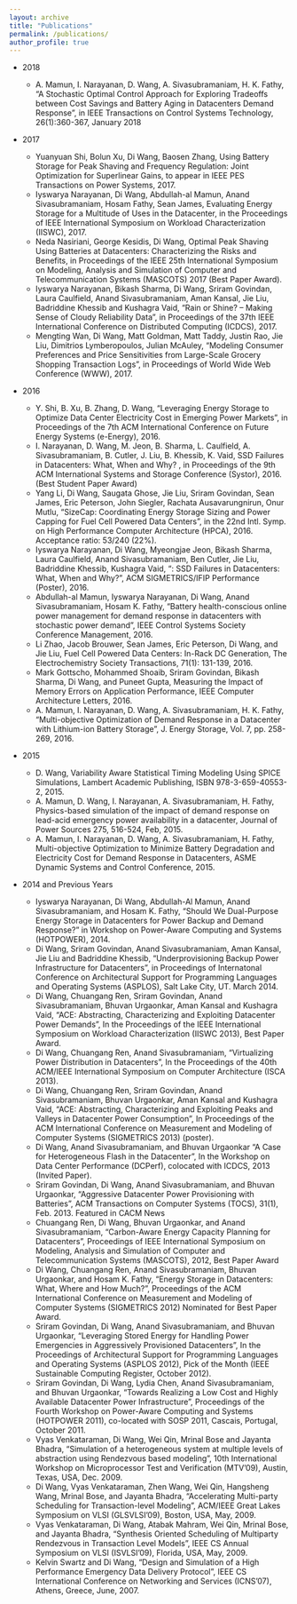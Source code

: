 ```yaml
---
layout: archive
title: "Publications"
permalink: /publications/
author_profile: true
---
```



* 2018
	* A. Mamun, I. Narayanan, D. Wang, A. Sivasubramaniam, H. K. Fathy, “A Stochastic Optimal Control Approach for Exploring Tradeoffs between Cost Savings and Battery Aging in Datacenters Demand Response”,  in IEEE Transactions on Control Systems Technology, 26(1):360-367, January 2018

* 2017
	* Yuanyuan Shi, Bolun Xu, Di Wang, Baosen Zhang, Using Battery Storage for Peak Shaving and Frequency Regulation: Joint Optimization for Superlinear Gains, to appear in IEEE PES Transactions on Power Systems, 2017.
	* Iyswarya Narayanan, Di Wang, Abdullah-al Mamun, Anand Sivasubramaniam, Hosam Fathy, Sean James, Evaluating Energy Storage for a Multitude of Uses in the Datacenter, in the Proceedings of IEEE International Symposium on Workload Characterization (IISWC), 2017.
	* Neda Nasiriani, George Kesidis, Di Wang, Optimal Peak Shaving Using Batteries at Datacenters: Characterizing the Risks and Benefits,  in Proceedings of the IEEE 25th International Symposium on Modeling, Analysis and Simulation of Computer and Telecommunication Systems (MASCOTS) 2017 (Best Paper Award).
	* Iyswarya Narayanan, Bikash Sharma, Di Wang, Sriram Govindan, Laura Caulfield, Anand Sivasubramaniam, Aman Kansal, Jie Liu, Badriddine Khessib and Kushagra Vaid, “Rain or Shine? – Making Sense of Cloudy Reliability Data”, in Proceedings of the 37th IEEE International Conference on Distributed Computing (ICDCS), 2017.
	* Mengting Wan, Di Wang, Matt Goldman, Matt Taddy, Justin Rao, Jie Liu, Dimitrios Lymberopoulos, Julian McAuley, “Modeling Consumer Preferences and Price Sensitivities from Large-Scale Grocery Shopping Transaction Logs”, in Proceedings of World Wide Web Conference (WWW), 2017.
	
* 2016
	* Y. Shi, B. Xu, B. Zhang, D. Wang, “Leveraging Energy Storage to Optimize Data Center Electricity Cost in Emerging Power Markets”, in Proceedings of the 7th ACM International Conference on Future Energy Systems (e-Energy), 2016.
	* I. Narayanan, D. Wang, M. Jeon, B. Sharma, L. Caulfield, A. Sivasubramaniam, B. Cutler, J. Liu, B. Khessib, K. Vaid, SSD Failures in Datacenters: What, When and Why? , in Proceedings of the 9th ACM International Systems and Storage Conference (Systor), 2016. (Best Student Paper Award)
	* Yang Li, Di Wang, Saugata Ghose, Jie Liu, Sriram Govindan, Sean James, Eric Peterson, John Siegler, Rachata Ausavarungnirun, Onur Mutlu, “SizeCap: Coordinating Energy Storage Sizing and Power Capping for Fuel Cell Powered Data Centers”, in the 22nd Intl. Symp. on High Performance Computer Architecture (HPCA), 2016. Acceptance ratio: 53/240 (22%).
 	* Iyswarya Narayanan, Di Wang, Myeongjae Jeon, Bikash Sharma, Laura Caulfield, Anand Sivasubramaniam, Ben Cutler, Jie Liu, Badriddine Khessib, Kushagra Vaid, “: SSD Failures in Datacenters: What, When and Why?”, ACM SIGMETRICS/IFIP Performance (Poster), 2016.
	* Abdullah-al Mamun, Iyswarya Narayanan, Di Wang, Anand Sivasubramaniam, Hosam K. Fathy, “Battery health-conscious online power management for demand response in datacenters with stochastic power demand”, IEEE Control Systems Society Conference Management, 2016.
	* Li Zhao, Jacob Brouwer, Sean James, Eric Peterson, Di Wang, and Jie Liu, Fuel Cell Powered Data Centers: In-Rack DC Generation, The Electrochemistry Society Transactions, 71(1): 131-139, 2016.
	* Mark Gottscho, Mohammed Shoaib, Sriram Govindan, Bikash Sharma, Di Wang, and Puneet Gupta, Measuring the Impact of Memory Errors on Application Performance, IEEE Computer Architecture Letters, 2016.
	* A. Mamun, I. Narayanan, D. Wang, A. Sivasubramaniam, H. K. Fathy, “Multi-objective Optimization of Demand Response in a Datacenter with Lithium-ion Battery Storage”, J. Energy Storage, Vol. 7, pp. 258-269, 2016.

* 2015
	* D. Wang, Variability Aware Statistical Timing Modeling Using SPICE Simulations, Lambert Academic Publishing, ISBN 978-3-659-40553-2, 2015.
	* A. Mamun, D. Wang, I. Narayanan, A. Sivasubramaniam, H. Fathy, Physics-based simulation of the impact of demand response on lead-acid emergency power availability in a datacenter, Journal of Power Sources 275, 516-524, Feb, 2015.
	* A. Mamun, I. Narayanan, D. Wang, A. Sivasubramaniam, H. Fathy, Multi-objective Optimization to Minimize Battery Degradation and Electricity Cost for Demand Response in Datacenters, ASME Dynamic Systems and Control Conference, 2015.

* 2014 and Previous Years
	* Iyswarya Narayanan, Di Wang, Abdullah-Al Mamun, Anand Sivasubramaniam, and Hosam K. Fathy, “Should We Dual-Purpose Energy Storage in Datacenters for Power Backup and Demand Response?” in Workshop on Power-Aware Computing and Systems (HOTPOWER), 2014.
	* Di Wang, Sriram Govindan, Anand Sivasubramaniam, Aman Kansal, Jie Liu and Badriddine Khessib, “Underprovisioning Backup Power Infrastructure for Datacenters”, in Proceedings of Internatonal Conference on Architectural Support for Programming Languages and Operating Systems (ASPLOS), Salt Lake City, UT. March 2014.
	* Di Wang, Chuangang Ren, Sriram Govindan, Anand Sivasubramaniam, Bhuvan Urgaonkar, Aman Kansal and Kushagra Vaid, “ACE: Abstracting, Characterizing and Exploiting Datacenter Power Demands”, In the Proceedings of the IEEE International Symposium on Workload Characterization (IISWC 2013), Best Paper Award.
	* Di Wang, Chuangang Ren, Anand Sivasubramaniam, “Virtualizing Power Distribution in Datacenters”, In the Proceedings of the 40th ACM/IEEE International Symposium on Computer Architecture (ISCA 2013).
	* Di Wang, Chuangang Ren, Sriram Govindan, Anand Sivasubramaniam, Bhuvan Urgaonkar, Aman Kansal and Kushagra Vaid, “ACE: Abstracting, Characterizing and Exploiting Peaks and Valleys in Datacenter Power Consumption”, In Proceedings of the ACM International Conference on Measurement and Modeling of Computer Systems (SIGMETRICS 2013) (poster).
	* Di Wang, Anand Sivasubramaniam, and Bhuvan Urgaonkar “A Case for Heterogeneous Flash in the Datacenter”, In the Workshop on Data Center Performance (DCPerf), colocated with ICDCS, 2013 (Invited Paper).
	* Sriram Govindan, Di Wang, Anand Sivasubramaniam, and Bhuvan Urgaonkar, “Aggressive Datacenter Power Provisioning with Batteries”, ACM Transactions on Computer Systems (TOCS), 31(1), Feb. 2013. Featured in CACM News
	* Chuangang Ren, Di Wang, Bhuvan Urgaonkar, and Anand Sivasubramaniam, “Carbon-Aware Energy Capacity Planning for Datacenters”, Proceedings of IEEE International Symposium on Modeling, Analysis and Simulation of Computer and Telecommunication Systems (MASCOTS), 2012, Best Paper Award
	* Di Wang, Chuangang Ren, Anand Sivasubramaniam, Bhuvan Urgaonkar, and Hosam K. Fathy, “Energy Storage in Datacenters: What, Where and How Much?”, Proceedings of the ACM International Conference on Measurement and Modeling of Computer Systems (SIGMETRICS 2012) Nominated for Best Paper Award.
	* Sriram Govindan, Di Wang, Anand Sivasubramaniam, and Bhuvan Urgaonkar, “Leveraging Stored Energy for Handling Power Emergencies in Aggressively Provisioned Datacenters”, In the Proceedings of Architectural Support for Programming Languages and Operating Systems (ASPLOS 2012), Pick of the Month (IEEE Sustainable Computing Register, October 2012).
	* Sriram Govindan, Di Wang, Lydia Chen, Anand Sivasubramaniam, and Bhuvan Urgaonkar, “Towards Realizing a Low Cost and Highly Available Datacenter Power Infrastructure”, Proceedings of the Fourth Workshop on Power-Aware Computing and Systems (HOTPOWER 2011), co-located with SOSP 2011, Cascais, Portugal, October 2011.
	* Vyas Venkataraman, Di Wang, Wei Qin, Mrinal Bose and Jayanta Bhadra, “Simulation of a heterogeneous system at multiple levels of abstraction using Rendezvous based modeling”, 10th International Workshop on Microprocessor Test and Verification (MTV’09), Austin, Texas, USA, Dec. 2009.
	* Di Wang, Vyas Venkataraman, Zhen Wang, Wei Qin, Hangsheng Wang, Mrinal Bose, and Jayanta Bhadra, “Accelerating Multi-party Scheduling for Transaction-level Modeling”, ACM/IEEE Great Lakes Symposium on VLSI (GLSVLSI’09), Boston, USA, May, 2009.
	* Vyas Venkataraman, Di Wang, Atabak Mahram, Wei Qin, Mrinal Bose, and Jayanta Bhadra, “Synthesis Oriented Scheduling of Multiparty Rendezvous in Transaction Level Models”, IEEE CS Annual Symposium on VLSI (ISVLSI’09), Florida, USA, May, 2009.
	* Kelvin Swartz and Di Wang, “Design and Simulation of a High Performance Emergency Data Delivery Protocol”, IEEE CS International Conference on Networking and Services (ICNS’07), Athens, Greece, June, 2007.
